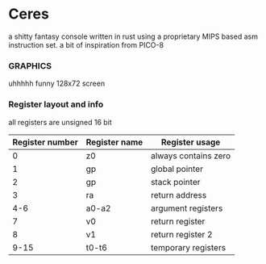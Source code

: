 # Ceres 
a shitty fantasy console written in rust using a proprietary MIPS based asm instruction set. a bit of inspiration from PICO-8

### GRAPHICS

uhhhhh funny 128x72 screen

### Register layout and info

all registers are unsigned 16 bit

| Register number | Register name | Register usage       |
| --------------- | ------------- | -------------------- |
| 0               | z0            | always contains zero |
| 1               | gp            | global pointer       |
| 2               | gp            | stack pointer        |
| 3               | ra            | return address       |
| 4-6             | a0-a2         | argument registers   |
| 7               | v0            | return register      |
| 8               | v1            | return register 2    |
| 9-15            | t0-t6         | temporary registers  |

